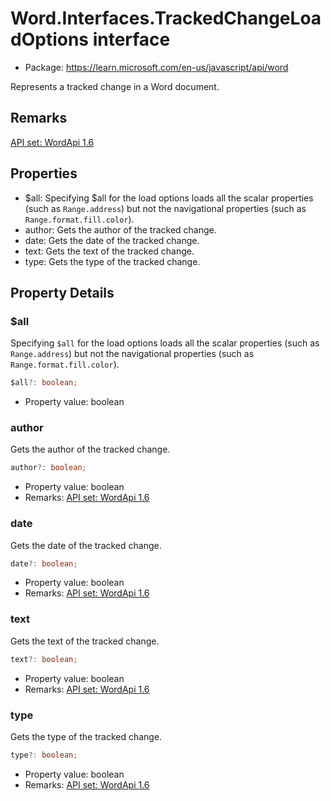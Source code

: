 # Word.Interfaces.TrackedChangeLoadOptions interface

- Package: https://learn.microsoft.com/en-us/javascript/api/word

Represents a tracked change in a Word document.

## Remarks

[API set: WordApi 1.6](https://learn.microsoft.com/en-us/javascript/api/requirement-sets/word/word-api-requirement-sets)

## Properties

- $all: Specifying $all for the load options loads all the scalar properties (such as `Range.address`) but not the navigational properties (such as `Range.format.fill.color`).
- author: Gets the author of the tracked change.
- date: Gets the date of the tracked change.
- text: Gets the text of the tracked change.
- type: Gets the type of the tracked change.

## Property Details

### $all

Specifying `$all` for the load options loads all the scalar properties (such as `Range.address`) but not the navigational properties (such as `Range.format.fill.color`).

```typescript
$all?: boolean;
```

- Property value: boolean

### author

Gets the author of the tracked change.

```typescript
author?: boolean;
```

- Property value: boolean
- Remarks: [API set: WordApi 1.6](https://learn.microsoft.com/en-us/javascript/api/requirement-sets/word/word-api-requirement-sets)

### date

Gets the date of the tracked change.

```typescript
date?: boolean;
```

- Property value: boolean
- Remarks: [API set: WordApi 1.6](https://learn.microsoft.com/en-us/javascript/api/requirement-sets/word/word-api-requirement-sets)

### text

Gets the text of the tracked change.

```typescript
text?: boolean;
```

- Property value: boolean
- Remarks: [API set: WordApi 1.6](https://learn.microsoft.com/en-us/javascript/api/requirement-sets/word/word-api-requirement-sets)

### type

Gets the type of the tracked change.

```typescript
type?: boolean;
```

- Property value: boolean
- Remarks: [API set: WordApi 1.6](https://learn.microsoft.com/en-us/javascript/api/requirement-sets/word/word-api-requirement-sets)